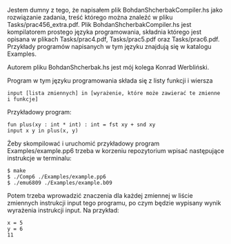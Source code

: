 
Jestem dumny z tego, że napisałem plik BohdanShcherbakCompiler.hs jako rozwiązanie zadania, treść którego można znaleźć w pliku Tasks/prac456_extra.pdf. Plik BohdanShcherbakCompiler.hs jest kompilatorem prostego języka programowania, składnia którego jest opisana w plikach Tasks/prac4.pdf, Tasks/prac5.pdf oraz Tasks/prac6.pdf. Przykłady programów napisanych w tym języku znajdują się w katalogu Examples.

Autorem pliku BohdanShcherbak.hs jest mój kolega Konrad Werbliński.

Program w tym języku programowania składa się z listy funkcji i wiersza 
```
input [lista zmiennych] in [wyrażenie, które może zawierać te zmienne i funkcje]
```
Przykładowy program:
```
fun plus(xy : int * int) : int = fst xy + snd xy 
input x y in plus(x, y)
```
Żeby skompilować i uruchomić przykładowy program Examples/example.pp6 trzeba w korzeniu repozytorium wpisać następujące instrukcje w terminalu:
```
$ make
$ ./Comp6 ./Examples/example.pp6
$ ./emu6809 ./Examples/example.b09
```
Potem trzeba wprowadzić znaczenia dla każdej zmiennej w liście zmiennych instrukcji input tego programu, po czym będzie wypisany wynik wyrażenia instrukcji input. Na przykład:
```
x = 5
y = 6
11
```
